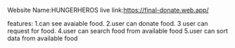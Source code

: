 Website Name:HUNGERHEROS
live link:https://final-donate.web.app/

features:
1.can see avaiable food.
2.user can donate food.
3 user can request for food.
4.user can search food from available food
5.user can sort data from available food
